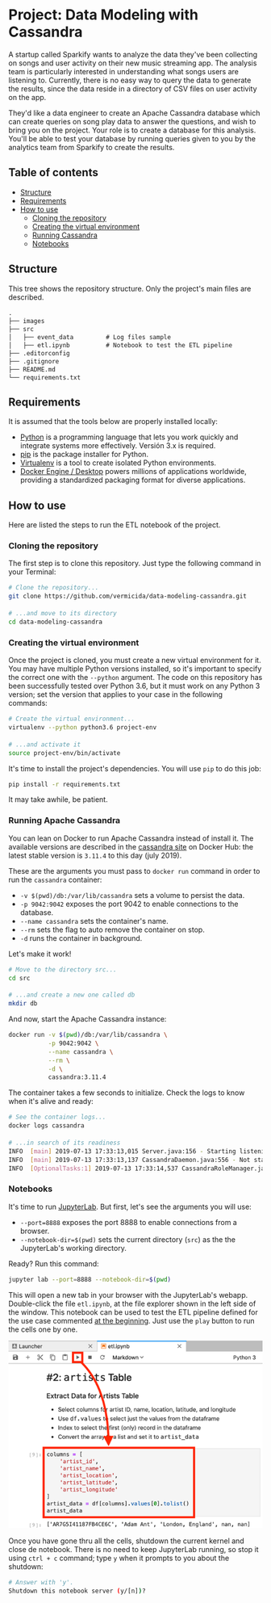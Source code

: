 # Project: Data Modeling with Cassandra<a name="home"></a>

A startup called Sparkify wants to analyze the data they've been collecting on songs and user activity on their new music streaming app. The analysis team is particularly interested in understanding what songs users are listening to. Currently, there is no easy way to query the data to generate the results, since the data reside in a directory of CSV files on user activity on the app.

They'd like a data engineer to create an Apache Cassandra database which can create queries on song play data to answer the questions, and wish to bring you on the project. Your role is to create a database for this analysis. You'll be able to test your database by running queries given to you by the analytics team from Sparkify to create the results.

## Table of contents

- [Structure](#structure)
- [Requirements](#requirements)
- [How to use](#how-to-use)
  - [Cloning the repository](#cloning-the-repository)
  - [Creating the virtual environment](#creating-the-virtual-environment)
  - [Running Cassandra](#running-cassandra)
  - [Notebooks](#notebooks)

## Structure<a name="structure"></a>

This tree shows the repository structure. Only the project's main files are described.

```
.
├── images
├── src
│   ├── event_data         # Log files sample
│   ├── etl.ipynb          # Notebook to test the ETL pipeline
├── .editorconfig
├── .gitignore
├── README.md
└── requirements.txt
```

## Requirements<a name="requirements"></a>

It is assumed that the tools below are properly installed locally:

- [Python](https://www.python.org/) is a programming language that lets you work quickly and integrate systems more effectively. Versión 3.x is required.
- [pip](https://pip.pypa.io/en/stable/) is the package installer for Python.
- [Virtualenv](https://virtualenv.pypa.io/en/latest/) is a tool to create isolated Python environments.
- [Docker Engine / Desktop](https://hub.docker.com/search/?type=edition&offering=community) powers millions of applications worldwide, providing a standardized packaging format for diverse applications.

## How to use<a name="how-to-use"></a>

Here are listed the steps to run the ETL notebook of the project.

### Cloning the repository<a name="cloning-the-repository"></a>

The first step is to clone this repository. Just type the following command in your Terminal:

```bash
# Clone the repository...
git clone https://github.com/vermicida/data-modeling-cassandra.git

# ...and move to its directory
cd data-modeling-cassandra
```

### Creating the virtual environment<a name="creating-the-virtual-environment"></a>

Once the project is cloned, you must create a new virtual environment for it. You may have multiple Python versions installed, so it's important to specify the correct one with the `--python` argument. The code on this repository has been successfully tested over Python 3.6, but it must work on any Python 3 version; set the version that applies to your case in the following commands:

```bash
# Create the virtual environment...
virtualenv --python python3.6 project-env

# ...and activate it
source project-env/bin/activate
```

It's time to install the project's dependencies. You will use `pip` to do this job:

```bash
pip install -r requirements.txt
```

It may take awhile, be patient.

### Running Apache Cassandra<a name="running-cassandra"></a>

You can lean on Docker to run Apache Cassandra instead of install it. The available versions are described in the [cassandra site](https://hub.docker.com/_/cassandra) on Docker Hub: the latest stable version is `3.11.4` to this day (july 2019).

These are the arguments you must pass to `docker run` command in order to run the `cassandra` container:

- `-v $(pwd)/db:/var/lib/cassandra` sets a volume to persist the data.
- `-p 9042:9042` exposes the port 9042 to enable connections to the database.
- `--name cassandra` sets the container's name.
- `--rm` sets the flag to auto remove the container on stop.
- `-d` runs the container in background.

Let's make it work!

```bash
# Move to the directory src...
cd src

# ...and create a new one called db
mkdir db
````

And now, start the Apache Cassandra instance:

```bash
docker run -v $(pwd)/db:/var/lib/cassandra \
           -p 9042:9042 \
           --name cassandra \
           --rm \
           -d \
           cassandra:3.11.4
```

The container takes a few seconds to initialize. Check the logs to know when it's alive and ready:

```bash
# See the container logs...
docker logs cassandra

# ...in search of its readiness
INFO  [main] 2019-07-13 17:33:13,015 Server.java:156 - Starting listening for CQL clients on /0.0.0.0:9042 (unencrypted)...
INFO  [main] 2019-07-13 17:33:13,137 CassandraDaemon.java:556 - Not starting RPC server as requested. Use JMX (StorageService->startRPCServer()) or nodetool (enablethrift) to start it
INFO  [OptionalTasks:1] 2019-07-13 17:33:14,537 CassandraRoleManager.java:356 - Created default superuser role 'cassandra'
```

### Notebooks<a name="notebooks"></a>

It's time to run [JupyterLab](https://jupyterlab.readthedocs.io/en/stable/getting_started/overview.html). But first, let's see the arguments you will use:

- `--port=8888` exposes the port 8888 to enable connections from a browser.
- `--notebook-dir=$(pwd)` sets the current directory (`src`) as the the JupyterLab's working directory.

Ready? Run this command:

```bash
jupyter lab --port=8888 --notebook-dir=$(pwd)
```

This will open a new tab in your browser with the JupyterLab's webapp. Double-click the file `etl.ipynb`, at the file explorer shown in the left side of the window. This notebook can be used to test the ETL pipeline defined for the use case commented [at the beginning](#home). Just use the `play` button to run the cells one by one.

![Image: JupyterLab](images/jupyterlab-01.png "JupyterLab")

Once you have gone thru all the cells, shutdown the current kernel and close de notebook. There is no need to keep JupyterLab running, so stop it using `ctrl + c` command; type `y` when it prompts to you about the shutdown:

```bash
# Answer with 'y'.
Shutdown this notebook server (y/[n])?
```
